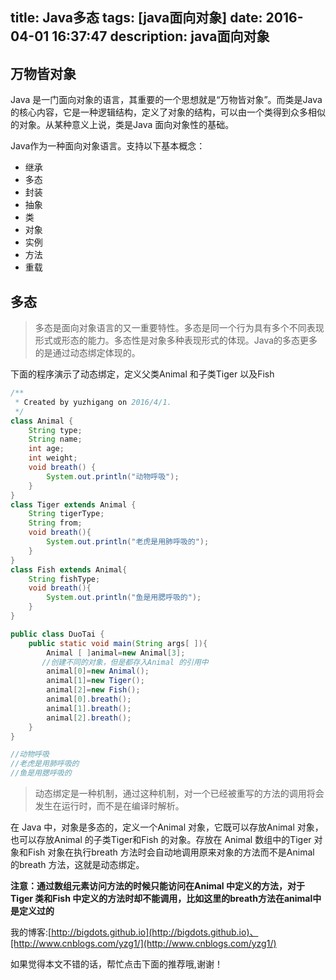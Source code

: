 title: Java多态
tags: [java面向对象]
date: 2016-04-01 16:37:47
description: java面向对象
---

## 万物皆对象

Java 是一门面向对象的语言，其重要的一个思想就是“万物皆对象”。而类是Java 的核心内容，它是一种逻辑结构，定义了对象的结构，可以由一个类得到众多相似的对象。从某种意义上说，类是Java 面向对象性的基础。

<!-- more -->

Java作为一种面向对象语言。支持以下基本概念：
 + 继承
 + 多态
 + 封装
 + 抽象
 + 类
 + 对象
 + 实例
 + 方法
 + 重载

## 多态
> 多态是面向对象语言的又一重要特性。多态是同一个行为具有多个不同表现形式或形态的能力。多态性是对象多种表现形式的体现。Java的多态更多的是通过动态绑定体现的。


下面的程序演示了动态绑定，定义父类Animal 和子类Tiger 以及Fish
```java
/**
 * Created by yuzhigang on 2016/4/1.
 */
class Animal {
    String type;
    String name;
    int age;
    int weight;
    void breath() {
        System.out.println("动物呼吸");
    }
}
class Tiger extends Animal {
    String tigerType;
    String from;
    void breath(){
        System.out.println("老虎是用肺呼吸的");
    }
}
class Fish extends Animal{
    String fishType;
    void breath(){
        System.out.println("鱼是用腮呼吸的");
    }
}

public class DuoTai {
    public static void main(String args[ ]){
        Animal [ ]animal=new Animal[3];
       //创建不同的对象，但是都存入Animal 的引用中
        animal[0]=new Animal();
        animal[1]=new Tiger();
        animal[2]=new Fish();
        animal[0].breath();
        animal[1].breath();
        animal[2].breath();
    }
}

//动物呼吸
//老虎是用肺呼吸的
//鱼是用腮呼吸的
```
> 动态绑定是一种机制，通过这种机制，对一个已经被重写的方法的调用将会发生在运行时，而不是在编译时解析。

在 Java 中，对象是多态的，定义一个Animal 对象，它既可以存放Animal 对象，也可以存放Animal 的子类Tiger和Fish 的对象。存放在 Animal 数组中的Tiger 对象和Fish 对象在执行breath 方法时会自动地调用原来对象的方法而不是Animal 的breath 方法，这就是动态绑定。

**注意：通过数组元素访问方法的时候只能访问在Animal 中定义的方法，对于Tiger 类和Fish 中定义的方法时却不能调用，比如这里的breath方法在animal中是定义过的**











我的博客:[http://bigdots.github.io](http://bigdots.github.io)、[http://www.cnblogs.com/yzg1/](http://www.cnblogs.com/yzg1/)



如果觉得本文不错的话，帮忙点击下面的推荐哦,谢谢！
